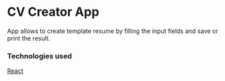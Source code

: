 # CV Creator App

App allows to create template resume by filling the input fields and save or print the result.

### Technologies used

[React](https://facebook.github.io/create-react-app/docs/deployment)
